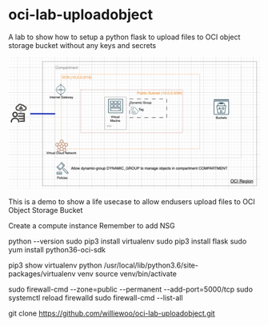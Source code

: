 # oci-lab-uploadobject
A lab to show how to setup a python flask to upload files to OCI object storage bucket without any keys and secrets

![img](drawio/Overview_Diagram.png)

This is a demo to show a life usecase to allow endusers upload files to OCI Object Storage Bucket




Create a compute instance
Remember to add NSG

python --version
sudo pip3 install virtualenv
sudo pip3 install flask
sudo yum install python36-oci-sdk

pip3 show virtualenv
python /usr/local/lib/python3.6/site-packages/virtualenv venv
source venv/bin/activate

sudo firewall-cmd --zone=public --permanent --add-port=5000/tcp
sudo systemctl reload firewalld
sudo firewall-cmd --list-all

git clone https://github.com/williewoo/oci-lab-uploadobject.git